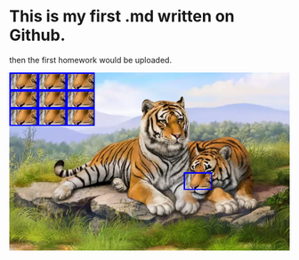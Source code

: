 # This is my first .md written on Github.

then the first homework would be uploaded.

![](https://github.com/ophwsjtu18/ohw22s/blob/main/syc/Tiger2.png)
